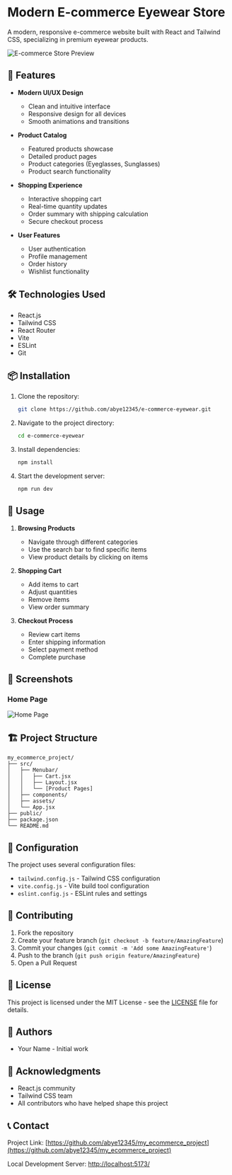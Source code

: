 # Modern E-commerce Eyewear Store

A modern, responsive e-commerce website built with React and Tailwind CSS, specializing in premium eyewear products.

![E-commerce Store Preview](https://i.imgur.com/example.png)

## 🚀 Features

- **Modern UI/UX Design**

  - Clean and intuitive interface
  - Responsive design for all devices
  - Smooth animations and transitions

- **Product Catalog**

  - Featured products showcase
  - Detailed product pages
  - Product categories (Eyeglasses, Sunglasses)
  - Product search functionality

- **Shopping Experience**

  - Interactive shopping cart
  - Real-time quantity updates
  - Order summary with shipping calculation
  - Secure checkout process

- **User Features**
  - User authentication
  - Profile management
  - Order history
  - Wishlist functionality

## 🛠️ Technologies Used

- React.js
- Tailwind CSS
- React Router
- Vite
- ESLint
- Git

## 📦 Installation

1. Clone the repository:

   ```bash
   git clone https://github.com/abye12345/e-commerce-eyewear.git
   ```

2. Navigate to the project directory:

   ```bash
   cd e-commerce-eyewear
   ```

3. Install dependencies:

   ```bash
   npm install
   ```

4. Start the development server:
   ```bash
   npm run dev
   ```

## 🎯 Usage

1. **Browsing Products**

   - Navigate through different categories
   - Use the search bar to find specific items
   - View product details by clicking on items

2. **Shopping Cart**

   - Add items to cart
   - Adjust quantities
   - Remove items
   - View order summary

3. **Checkout Process**
   - Review cart items
   - Enter shipping information
   - Select payment method
   - Complete purchase

## 📱 Screenshots

### Home Page

![Home Page](https://i.imgur.com/example1.png)

## 🏗️ Project Structure

```
my_ecommerce_project/
├── src/
│   ├── Menubar/
│   │   ├── Cart.jsx
│   │   ├── Layout.jsx
│   │   └── [Product Pages]
│   ├── components/
│   ├── assets/
│   └── App.jsx
├── public/
├── package.json
└── README.md
```

## 🔧 Configuration

The project uses several configuration files:

- `tailwind.config.js` - Tailwind CSS configuration
- `vite.config.js` - Vite build tool configuration
- `eslint.config.js` - ESLint rules and settings

## 🤝 Contributing

1. Fork the repository
2. Create your feature branch (`git checkout -b feature/AmazingFeature`)
3. Commit your changes (`git commit -m 'Add some AmazingFeature'`)
4. Push to the branch (`git push origin feature/AmazingFeature`)
5. Open a Pull Request

## 📝 License

This project is licensed under the MIT License - see the [LICENSE](LICENSE) file for details.

## 👥 Authors

- Your Name - Initial work

## 🙏 Acknowledgments

- React.js community
- Tailwind CSS team
- All contributors who have helped shape this project

## 📞 Contact

Project Link: [https://github.com/abye12345/my_ecommerce_project](https://github.com/abye12345/my_ecommerce_project)

Local Development Server: [http://localhost:5173/](http://localhost:5173/)
